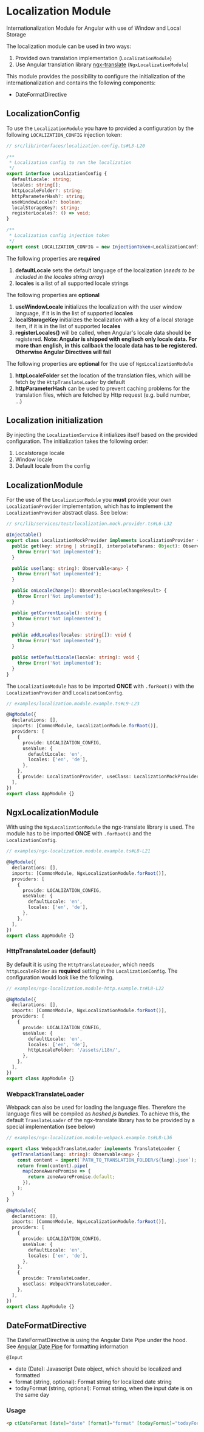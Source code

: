 # Localization Module

Internationalization Module for Angular with use of Window and Local Storage

The localization module can be used in two ways:

1. Provided own translation implementation (`LocalizationModule`)
2. Use Angular translation library [ngx-translate](https://https://github.com/ngx-translate/core) (`NgxLocalizationModule`)

This module provides the possibility to configure the initialization of the internationalization and contains the following components:

- DateFormatDirective

## LocalizationConfig

To use the `LocalizationModule` you have to provided a configuration by the following `LOCALIZATION_CONFIG` injection token:

```ts
// src/lib/interfaces/localization.config.ts#L3-L20

/**
 * Localization config to run the localization
 */
export interface LocalizationConfig {
  defaultLocale: string;
  locales: string[];
  httpLocaleFolder?: string;
  httpParameterHash?: string;
  useWindowLocale?: boolean;
  localStorageKey?: string;
  registerLocales?: () => void;
}

/**
 * Localization config injection token
 */
export const LOCALIZATION_CONFIG = new InjectionToken<LocalizationConfig>('localization_config');
```

The following properties are **required**

1. **defaultLocale** sets the default language of the localization (_needs to be included in the locales string array_)
2. **locales** is a list of all supported locale strings

The following properties are **optional**

1. **useWindowLocale** initializes the localization with the user window language, if it is in the list of supported **locales**
2. **localStorageKey** initializes the localization with a key of a local storage item, if it is in the list of supported **locales**
3. **registerLocales()** will be called, when Angular's locale data should be registered. **Note: Angular is shipped with englisch only locale data. For more than english, in this callback the locale data has to be registered. Otherwise Angular Directives will fail**

The following properties are **optional** for the use of `NgxLocalizationModule`

1. **httpLocaleFolder** set the location of the translation files, which will be fetch by the `HttpTranslateLoader` by default
2. **httpParameterHash** can be used to prevent caching problems for the translation files, which are fetched by Http request (e.g. build number, ...)

## Localization initialization

By injecting the `LocalizationService` it intializes itself based on the provided configuration. The initialization takes the following order:

1. Localstorage locale
2. Window locale
3. Default locale from the config

## LocalizationModule

For the use of the `LocalizationModule` you **must** provide your own `LocalizationProvider` implementation, which has to implement the `LocalizationProvider` abstract class. See below:

```ts
// src/lib/services/test/localization.mock.provider.ts#L6-L32

@Injectable()
export class LocalizationMockProvider implements LocalizationProvider {
  public get(key: string | string[], interpolateParams: Object): Observable<any> {
    throw Error('Not implemented');
  }

  public use(lang: string): Observable<any> {
    throw Error('Not implemented');
  }

  public onLocaleChange(): Observable<LocaleChangeResult> {
    throw Error('Not implemented');
  }

  public getCurrentLocale(): string {
    throw Error('Not implemented');
  }

  public addLocales(locales: string[]): void {
    throw Error('Not implemented');
  }

  public setDefaultLocale(locale: string): void {
    throw Error('Not implemented');
  }
}
```

The `LocalizationModule` has to be imported **ONCE** with `.forRoot()` with the `LocalizationProvider` and `LocalizationConfig`.

```ts
// examples/localization.module.example.ts#L9-L23

@NgModule({
  declarations: [],
  imports: [CommonModule, LocalizationModule.forRoot()],
  providers: [
    {
      provide: LOCALIZATION_CONFIG,
      useValue: {
        defaultLocale: 'en',
        locales: ['en', 'de'],
      },
    },
    { provide: LocalizationProvider, useClass: LocalizationMockProvider },
  ],
})
export class AppModule {}
```

## NgxLocalizationModule

With using the `NgxLocalizationModule` the ngx-translate library is used. The module has to be imported **ONCE** with `.forRoot()` and the `LocalizationConfig`.

```ts
// examples/ngx-localization.module.example.ts#L8-L21

@NgModule({
  declarations: [],
  imports: [CommonModule, NgxLocalizationModule.forRoot()],
  providers: [
    {
      provide: LOCALIZATION_CONFIG,
      useValue: {
        defaultLocale: 'en',
        locales: ['en', 'de'],
      },
    },
  ],
})
export class AppModule {}
```

### HttpTranslateLoader (default)

By default it is using the `HttpTranslateLoader`, which needs `httpLocaleFolder` as **required** setting in the `LocalizationConfig`. The configuration would look like the following.

```ts
// examples/ngx-localization.module-http.example.ts#L8-L22

@NgModule({
  declarations: [],
  imports: [CommonModule, NgxLocalizationModule.forRoot()],
  providers: [
    {
      provide: LOCALIZATION_CONFIG,
      useValue: {
        defaultLocale: 'en',
        locales: ['en', 'de'],
        httpLocaleFolder: '/assets/i18n/',
      },
    },
  ],
})
export class AppModule {}
```

### WebpackTranslateLoader

Webpack can also be used for loading the language files. Therefore the language files will be compiled as _hashed js bundles_. To achieve this, the default `TranslateLoader` of the ngx-translate library has to be provided by a special implementation (see below)

```ts
// examples/ngx-localization.module-webpack.example.ts#L8-L36

export class WebpackTranslateLoader implements TranslateLoader {
  getTranslation(lang: string): Observable<any> {
    const content = import(`PATH_TO_TRANSLATION_FOLDER/${lang}.json`);
    return from(content).pipe(
      map(zoneAwarePromise => {
        return zoneAwarePromise.default;
      }),
    );
  }
}

@NgModule({
  declarations: [],
  imports: [CommonModule, NgxLocalizationModule.forRoot()],
  providers: [
    {
      provide: LOCALIZATION_CONFIG,
      useValue: {
        defaultLocale: 'en',
        locales: ['en', 'de'],
      },
    },
    {
      provide: TranslateLoader,
      useClass: WebpackTranslateLoader,
    },
  ],
})
export class AppModule {}
```

## DateFormatDirective

The DateFormatDirective is using the Angular Date Pipe under the hood. See [Angular Date Pipe](https://angular.io/api/common/DatePipe) for formatting information

`@Input`

- date (Date): Javascript Date object, which should be localized and formatted
- format (string, optional): Format string for localized date string
- todayFormat (string, optional): Format string, when the input date is on the same day

### Usage

```html
<p ctDateFormat [date]="date" [format]="format" [todayFormat]="todayFormat"></p>
```
